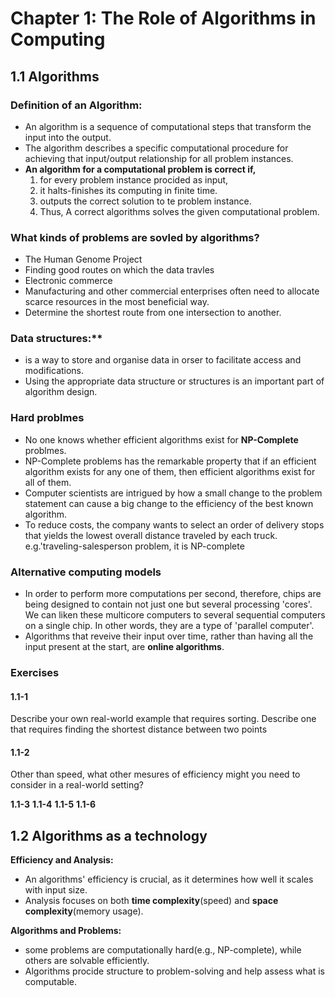 # Chapter 1: The Role of Algorithms in Computing

## 1.1 Algorithms 

### Definition of an Algorithm:
- An algorithm is a sequence of computational steps that transform the input into the output.
- The algorithm describes a specific computational procedure for achieving that input/output relationship for all problem instances.
- **An algorithm for a computational problem is correct if,**
  1. for every problem instance procided as input,
  2. it halts-finishes its computing in finite time.
  3. outputs the correct solution to te problem instance.
  4. Thus, A correct algorithms solves the given computational problem.

### What kinds of problems are sovled by algorithms?
- The Human Genome Project
- Finding good routes on which the data travles
- Electronic commerce
- Manufacturing and other commercial enterprises often need to allocate scarce resources in the most beneficial way.
- Determine the shortest route from one intersection to another.

### Data structures:**
- is a way to store and organise data in orser to facilitate access and modifications.
- Using the appropriate data structure or structures is an important part of algorithm design.

### Hard problmes
- No one knows whether efficient algorithms exist for **NP-Complete** problmes.
- NP-Complete problems has the remarkable property that if an efficient algorithm exists for any one of them, then efficient algorithms exist for all of them.
- Computer scientists are intrigued by how a small change to the problem statement can cause a big change to the efficiency of the best known algorithm.
- To reduce costs, the company wants to select an order of delivery stops that yields the lowest overall distance traveled by each truck. e.g.'traveling-salesperson problem, it is NP-complete

### Alternative computing models
- In order to perform more computations per second, therefore, chips are being designed to contain not just one but several processing 'cores'. We can liken these multicore computers to several sequential computers on a single chip. In other words, they are a type of 'parallel computer'.
- Algorithms that reveive their input over time, rather than having all the input present at the start, are **online algorithms**.

### Exercises

#### 1.1-1
Describe your own real-world example that requires sorting. Describe one that requires finding the shortest distance between two points


#### 1.1-2
Other than speed, what other mesures of efficiency might you need to consider in a real-world setting?

**1.1-3**
**1.1-4**
**1.1-5**
**1.1-6**

## 1.2 Algorithms as a technology

**Efficiency and Analysis:**
- An algorithms' efficiency is crucial, as it determines how well it scales with input size.
- Analysis focuses on both **time complexity**(speed) and **space complexity**(memory usage).

**Algorithms and Problems:**
- some problems are computationally hard(e.g., NP-complete), while others are solvable efficiently.
- Algorithms procide structure to problem-solving and help assess what is computable.

